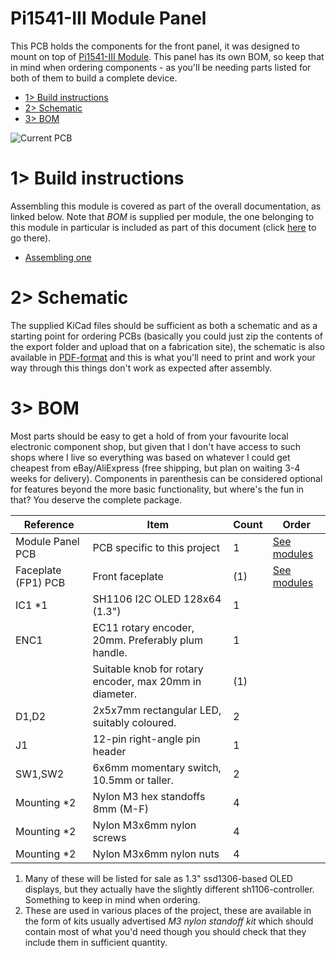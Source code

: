 # Pi1541-III Module Panel
This PCB holds the components for the front panel, it was designed to mount on top of [Pi1541-III Module](https://github.com/tebl/C64-Pi1541-III/tree/main/C64%20Pi1541-III%20Module). This panel has its own BOM, so keep that in mind when ordering components - as you'll be needing parts listed for both of them to build a complete device.

- [1> Build instructions](#1-build-instructions)
- [2> Schematic](#2-schematic)
- [3> BOM](#3-bom)

![Current PCB](https://raw.githubusercontent.com/tebl/C64-Pi1541-III/main/gallery/build_020.jpg)

# 1> Build instructions
Assembling this module is covered as part of the overall documentation, as linked below. Note that *BOM* is supplied per module, the one belonging to this module in particular is included as part of this document (click [here](#3-bom) to go there).
- [Assembling one](https://github.com/tebl/C64-Pi1541-III/blob/main/documentation/assembling_one.md)

# 2> Schematic
The supplied KiCad files should be sufficient as both a schematic and as a  starting point for ordering PCBs (basically you could just zip the contents of the export folder and upload that on a fabrication site), the schematic is also available in [PDF-format](https://github.com/tebl/C64-Pi1541-III/tree/main/documentation/schematic) and this is what you'll need to print and work your way through this things don't work as expected after assembly.

# 3> BOM
Most parts should be easy to get a hold of from your favourite local electronic component shop, but given that I don't have access to such shops where I live so everything was based on whatever I could get cheapest from eBay/AliExpress (free shipping, but plan on waiting 3-4 weeks for delivery). Components in parenthesis can be considered optional for features beyond the more basic functionality, but where's the fun in that? You deserve the complete package.

| Reference             | Item                                                              | Count | Order  |
| --------------------- | ----------------------------------------------------------------- | ----- | ------ |
| Module Panel PCB      | PCB specific to this project                                      |     1 | [See modules](https://github.com/tebl/C64-Pi1541-III/blob/main/README.md#1-modules)
| Faceplate (FP1) PCB   | Front faceplate                                                   |    (1)| [See modules](https://github.com/tebl/C64-Pi1541-III/blob/main/README.md#1-modules)
| IC1 *1                | SH1106 I2C OLED 128x64 (1.3")                                     |     1 |
| ENC1                  | EC11 rotary encoder, 20mm. Preferably plum handle.                |     1 |
|                       | Suitable knob for rotary encoder, max 20mm in diameter.           |    (1)|
| D1,D2                 | 2x5x7mm rectangular LED, suitably coloured.                       |     2 |
| J1                    | 12-pin right-angle pin header                                     |     1 |
| SW1,SW2               | 6x6mm momentary switch, 10.5mm or taller.                         |     2 |
| Mounting *2           | Nylon M3 hex standoffs 8mm (M-F)                                  |     4 |
| Mounting *2           | Nylon M3x6mm nylon screws                                         |     4 |
| Mounting *2           | Nylon M3x6mm nylon nuts                                           |     4 |

1) Many of these will be listed for sale as 1.3" ssd1306-based OLED displays, but they actually have the slightly different sh1106-controller. Something to keep in mind when ordering.
2) These are used in various places of the project, these are available in the form of kits usually advertised *M3 nylon standoff kit* which should contain most of what you'd need though you should check that they include them in sufficient quantity.
